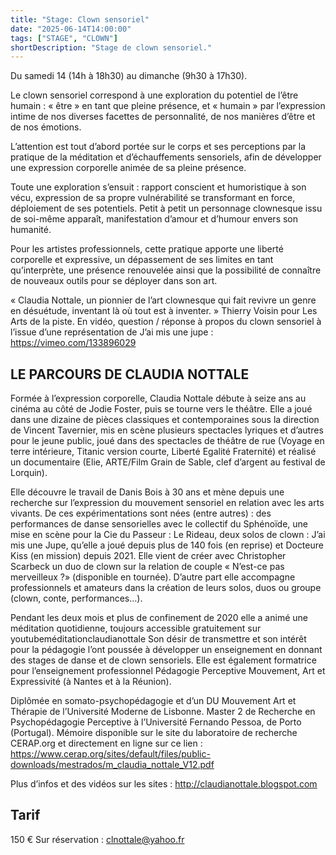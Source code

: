 ```yaml
---
title: "Stage: Clown sensoriel"
date: "2025-06-14T14:00:00"
tags: ["STAGE", "CLOWN"]
shortDescription: "Stage de clown sensoriel."
---
```


Du samedi 14 (14h à 18h30) au dimanche (9h30 à 17h30).

Le clown sensoriel correspond à une exploration du potentiel de l’être humain :
« être » en tant que pleine présence, et « humain » par l’expression intime de nos diverses facettes de personnalité, de nos manières d’être et de nos émotions.

L’attention est tout d’abord portée sur le corps et ses perceptions par la pratique de la méditation et d’échauffements sensoriels, afin de développer une expression corporelle animée de sa pleine présence.

Toute une exploration s’ensuit : rapport conscient et humoristique à son vécu,
expression de sa propre vulnérabilité se transformant en force, déploiement de ses
potentiels. Petit à petit un personnage clownesque issu de soi-même apparaît,
manifestation d’amour et d’humour envers son humanité.

Pour les artistes professionnels, cette pratique apporte une liberté corporelle et
expressive, un dépassement de ses limites en tant qu’interprète, une présence
renouvelée ainsi que la possibilité de connaître de nouveaux outils pour se déployer dans son art.

« Claudia Nottale, un pionnier de l’art clownesque qui fait revivre un genre en
désuétude, inventant là où tout est à inventer. » Thierry Voisin pour Les Arts de
la piste.
En vidéo, question / réponse à propos du clown sensoriel à l’issue d’une
représentation de J’ai mis une jupe : https://vimeo.com/133896029

## LE PARCOURS DE CLAUDIA NOTTALE

Formée à l’expression corporelle, Claudia Nottale débute à seize ans au cinéma au côté de Jodie Foster, puis se tourne vers le théâtre. Elle a joué dans une dizaine de pièces classiques et contemporaines sous la direction de Vincent Tavernier, mis en scène plusieurs spectacles lyriques et d’autres pour le jeune public, joué dans des spectacles de théâtre de rue (Voyage en terre intérieure, Titanic version courte, Liberté Egalité Fraternité) et réalisé un documentaire (Elie, ARTE/Film Grain de Sable, clef d’argent au festival de Lorquin).

Elle découvre le travail de Danis Bois à 30 ans et mène depuis une recherche sur l’expression du mouvement sensoriel en relation avec les arts vivants. De ces expérimentations sont nées (entre autres) : des performances de danse sensorielles avec le collectif du Sphénoïde, une mise en scène pour la Cie du Passeur : Le Rideau, deux solos de clown : J’ai mis une Jupe, qu’elle a joué depuis plus de 140 fois (en reprise) et Docteure Kiss (en mission) depuis 2021. Elle vient de créer avec Christopher Scarbeck un duo de clown sur la relation de couple « N’est-ce pas merveilleux ?» (disponible en tournée).
D’autre part elle accompagne professionnels et amateurs dans la création de leurs solos, duos ou groupe (clown, conte, performances…).

Pendant les deux mois et plus de confinement de 2020 elle a animé une méditation quotidienne, toujours accessible gratuitement sur youtubeméditationclaudianottale
Son désir de transmettre et son intérêt pour la pédagogie l’ont poussée à développer un enseignement en donnant des stages de danse et de clown sensoriels. Elle est également formatrice pour l’enseignement professionnel Pédagogie Perceptive Mouvement, Art et Expressivité (à Nantes et à la Réunion).

Diplômée en somato-psychopédagogie et d’un DU Mouvement Art et Thérapie de l’Université Moderne de Lisbonne. Master 2 de Recherche en Psychopédagogie Perceptive à l’Université Fernando Pessoa, de Porto (Portugal). Mémoire disponible sur le site du laboratoire de recherche CERAP.org et directement en ligne sur ce lien : https://www.cerap.org/sites/default/files/public-downloads/mestrados/m_claudia_nottale_V12.pdf

Plus d’infos et des vidéos sur les sites : http://claudianottale.blogspot.com

## Tarif

150 €
Sur réservation : clnottale@yahoo.fr

